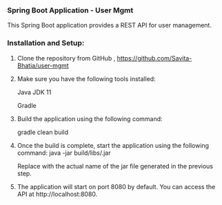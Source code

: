 ### Spring Boot Application - User Mgmt

This Spring Boot application provides a REST API for user management.

### Installation and Setup:

1. Clone the repository from GitHub , https://github.com/Savita-Bhatia/user-mgmt
2. Make sure you have the following tools installed:

    Java JDK 11 

    Gradle
3. Build the application using the following command:
   
    gradle clean build

4. Once the build is complete, start the application using the following command:
java -jar build/libs/<jar-file-name>.jar

    Replace <jar-file-name> with the actual name of the jar file generated in the previous step.

5. The application will start on port 8080 by default. You can access the API at http://localhost:8080.




